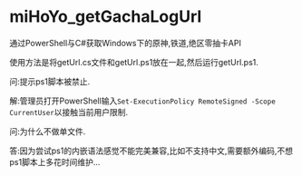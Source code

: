 # miHoYo_getGachaLogUrl
通过PowerShell与C#获取Windows下的原神,铁道,绝区零抽卡API


使用方法是将getUrl.cs文件和getUrl.ps1放在一起,然后运行getUrl.ps1.


问:提示ps1脚本被禁止.

解:管理员打开PowerShell输入`Set-ExecutionPolicy RemoteSigned -Scope CurrentUser`以接触当前用户限制.


问:为什么不做单文件.

答:因为尝试ps1的内嵌语法感觉不能完美兼容,比如不支持中文,需要额外编码,不想ps1脚本上多花时间维护...
